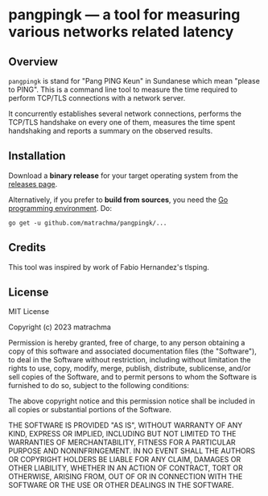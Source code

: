 # pangpingk — a tool for measuring various networks related latency

## Overview
`pangpingk` is stand for "Pang PING Keun" in Sundanese which mean "please to PING".
This is a command line tool to measure the time required to perform TCP/TLS connections with a network server.

It concurrently establishes several network connections, performs the TCP/TLS handshake on every one of them, measures the time spent handshaking and reports a summary on the observed results.

## Installation
Download a **binary release** for your target operating system from the [releases page](https://github.com/matrachma/pangpingk/releases).

Alternatively, if you prefer to **build from sources**, you need the [Go programming environment](https://golang.org). Do:

```
go get -u github.com/matrachma/pangpingk/...
```

## Credits

This tool was inspired by work of Fabio Hernandez's tlsping.

## License
MIT License

Copyright (c) 2023 matrachma

Permission is hereby granted, free of charge, to any person obtaining a copy
of this software and associated documentation files (the "Software"), to deal
in the Software without restriction, including without limitation the rights
to use, copy, modify, merge, publish, distribute, sublicense, and/or sell
copies of the Software, and to permit persons to whom the Software is
furnished to do so, subject to the following conditions:

The above copyright notice and this permission notice shall be included in all
copies or substantial portions of the Software.

THE SOFTWARE IS PROVIDED "AS IS", WITHOUT WARRANTY OF ANY KIND, EXPRESS OR
IMPLIED, INCLUDING BUT NOT LIMITED TO THE WARRANTIES OF MERCHANTABILITY,
FITNESS FOR A PARTICULAR PURPOSE AND NONINFRINGEMENT. IN NO EVENT SHALL THE
AUTHORS OR COPYRIGHT HOLDERS BE LIABLE FOR ANY CLAIM, DAMAGES OR OTHER
LIABILITY, WHETHER IN AN ACTION OF CONTRACT, TORT OR OTHERWISE, ARISING FROM,
OUT OF OR IN CONNECTION WITH THE SOFTWARE OR THE USE OR OTHER DEALINGS IN THE
SOFTWARE.
